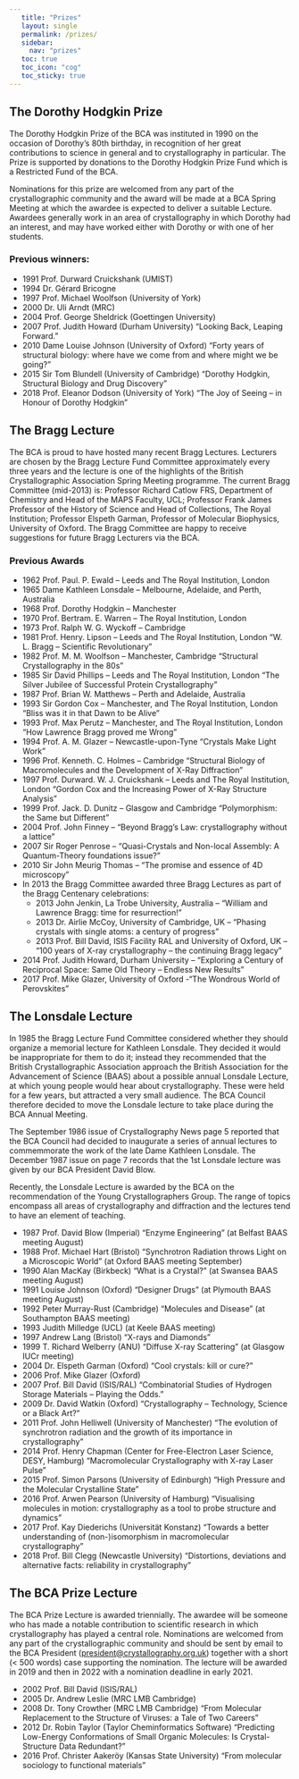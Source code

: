 ```yaml
---
   title: "Prizes"
   layout: single
   permalink: /prizes/
   sidebar:
     nav: "prizes"
   toc: true
   toc_icon: "cog"
   toc_sticky: true
---
```



## The Dorothy Hodgkin Prize

The Dorothy Hodgkin Prize of the BCA was instituted in 1990 on the occasion of Dorothy’s 80th birthday, in recognition of her great contributions to science in general and to crystallography in particular. The Prize is supported by donations to the Dorothy Hodgkin Prize Fund which is a Restricted Fund of the BCA.

Nominations for this prize are welcomed from any part of the crystallographic community and the award will be made at a BCA Spring Meeting at which the awardee is expected to deliver a suitable Lecture. Awardees generally work in an area of crystallography in which Dorothy had an interest, and may have worked either with Dorothy or with one of her students.

### Previous winners:
- 1991 Prof. Durward Cruickshank (UMIST)
- 1994 Dr. Gérard Bricogne
- 1997 Prof. Michael Woolfson (University of York)
- 2000 Dr. Uli Arndt (MRC)
- 2004 Prof. George Sheldrick (Goettingen University)
- 2007 Prof. Judith Howard (Durham University) “Looking Back, Leaping Forward.”
- 2010 Dame Louise Johnson (University of Oxford) “Forty years of structural biology: where have we come from and where might we be going?”
- 2015 Sir Tom Blundell (University of Cambridge) “Dorothy Hodgkin, Structural Biology and Drug Discovery”
- 2018 Prof. Eleanor Dodson (University of York) “The Joy of Seeing – in Honour of Dorothy Hodgkin”

## The Bragg Lecture

The BCA is proud to have hosted many recent Bragg Lectures. Lecturers are chosen by the Bragg Lecture Fund Committee approximately every three years and the lecture is one of the highlights of the British Crystallographic Association Spring Meeting programme. The current Bragg Committee (mid-2013) is: Professor Richard Catlow FRS, Department of Chemistry and Head of the MAPS Faculty, UCL; Professor Frank James Professor of the History of Science and Head of Collections, The Royal Institution; Professor Elspeth Garman, Professor of Molecular Biophysics, University of Oxford. The Bragg Committee are happy to receive suggestions for future Bragg Lecturers via the BCA.

### Previous Awards

- 1962 Prof. Paul. P. Ewald – Leeds and The Royal Institution, London
- 1965 Dame Kathleen Lonsdale – Melbourne, Adelaide, and Perth, Australia
- 1968 Prof. Dorothy Hodgkin – Manchester
- 1970 Prof. Bertram. E. Warren – The Royal Institution, London
- 1973 Prof. Ralph W. G. Wyckoff – Cambridge
- 1981 Prof. Henry. Lipson – Leeds and The Royal Institution, London “W. L. Bragg – Scientific Revolutionary”
- 1982 Prof. M. M. Woolfson – Manchester, Cambridge “Structural Crystallography in the 80s”
- 1985 Sir David Phillips – Leeds and The Royal Institution, London “The Silver Jubilee of Successful Protein Crystallography”
- 1987 Prof. Brian W. Matthews – Perth and Adelaide, Australia
- 1993 Sir Gordon Cox – Manchester, and The Royal Institution, London “Bliss was it in that Dawn to be Alive”
- 1993 Prof. Max Perutz – Manchester, and The Royal Institution, London “How Lawrence Bragg proved me Wrong”
- 1994 Prof. A. M. Glazer – Newcastle-upon-Tyne “Crystals Make Light Work”
- 1996 Prof. Kenneth. C. Holmes – Cambridge “Structural Biology of Macromolecules and the Development of X-Ray Diffraction”
- 1997 Prof. Durward. W. J. Cruickshank – Leeds and The Royal Institution, London “Gordon Cox and the Increasing Power of X-Ray Structure Analysis”
- 1999 Prof. Jack. D. Dunitz – Glasgow and Cambridge  “Polymorphism: the Same but Different”
- 2004 Prof. John Finney – “Beyond Bragg’s Law: crystallography without a lattice”
- 2007 Sir Roger Penrose – “Quasi-Crystals and Non-local Assembly: A Quantum-Theory foundations issue?”
- 2010 Sir John Meurig Thomas – “The promise and essence of 4D microscopy”
- In 2013 the Bragg Committee awarded three Bragg Lectures as part of the Bragg Centenary celebrations:
  -   2013 John Jenkin, La Trobe University, Australia – “William and Lawrence Bragg: time for resurrection!”
  -   2013 Dr. Airlie McCoy, University of Cambridge, UK – “Phasing crystals with single atoms: a century of progress”
  -   2013 Prof. Bill David, ISIS Facility RAL and University of Oxford, UK – “100 years of X-ray crystallography – the continuing Bragg legacy”
- 2014 Prof. Judith Howard, Durham University – “Exploring a Century of Reciprocal Space: Same Old Theory – Endless New Results”
- 2017 Prof. Mike Glazer, University of Oxford -“The Wondrous World of Perovskites”

## The Lonsdale Lecture

In 1985 the Bragg Lecture Fund Committee considered whether they should organize a memorial lecture for Kathleen Lonsdale. They decided it would be inappropriate for them to do it; instead they recommended that the British Crystallographic Association approach the British Association for the Advancement of Science (BAAS) about a possible annual Lonsdale Lecture, at which young people would hear about crystallography. These were held for a few years, but attracted a very small audience. The BCA Council therefore decided to move the Lonsdale lecture to take place during the BCA Annual Meeting.

The September 1986 issue of Crystallography News page 5 reported that the BCA Council had decided to inaugurate a series of annual lectures to commemmorate the work of the late Dame Kathleen Lonsdale. The December 1987 issue on page 7 records that the 1st Lonsdale lecture was given by our BCA President David Blow.

Recently, the Lonsdale Lecture is awarded by the BCA on the recommendation of the Young Crystallographers Group. The range of topics encompass all areas of crystallography and diffraction and the lectures tend to have an element of teaching.

- 1987 Prof. David Blow (Imperial) “Enzyme Engineering” (at Belfast BAAS meeting August)
- 1988 Prof. Michael Hart (Bristol) “Synchrotron Radiation throws Light on a Microscopic World” (at Oxford BAAS meeting September)
- 1990 Alan MacKay (Birkbeck) “What is a Crystal?” (at Swansea BAAS meeting August)
- 1991 Louise Johnson (Oxford) “Designer Drugs” (at Plymouth BAAS meeting August)
- 1992 Peter Murray-Rust (Cambridge) “Molecules and Disease” (at Southampton BAAS meeting)
- 1993 Judith Milledge (UCL) (at Keele BAAS meeting)
- 1997 Andrew Lang (Bristol) “X-rays and Diamonds”
- 1999 T. Richard Welberry (ANU) “Diffuse X-ray Scattering” (at Glasgow IUCr meeting)
- 2004 Dr. Elspeth Garman (Oxford) “Cool crystals: kill or cure?”
- 2006 Prof. Mike Glazer (Oxford)
- 2007 Prof. Bill David (ISIS/RAL) “Combinatorial Studies of Hydrogen Storage Materials – Playing the Odds.”
- 2009 Dr. David Watkin (Oxford) “Crystallography – Technology, Science or a Black Art?”
- 2011 Prof. John Helliwell (University of Manchester) “The evolution of synchrotron radiation and the growth of its importance in crystallography”
- 2014 Prof. Henry Chapman (Center for Free-Electron Laser Science, DESY, Hamburg) “Macromolecular Crystallography with X-ray Laser Pulse”
- 2015 Prof. Simon Parsons (University of Edinburgh) “High Pressure and the Molecular Crystalline State”
- 2016 Prof. Arwen Pearson (University of Hamburg) “Visualising molecules in motion: crystallography as a tool to probe structure and dynamics”
- 2017 Prof. Kay Diederichs (Universität Konstanz) “Towards a better understanding of (non-)isomorphism in macromolecular crystallography”
- 2018 Prof. Bill Clegg (Newcastle University) “Distortions, deviations and alternative facts: reliability in crystallography”

## The BCA Prize Lecture

The BCA Prize Lecture is awarded triennially. The awardee will be someone who has made a notable contribution to scientific research in which crystallography has played a central role. Nominations are welcomed from any part of the crystallographic community and should be sent by email to the BCA President (president@crystallography.org.uk) together with a short (&lt; 500 words) case supporting the nomination. The lecture will be awarded in 2019 and then in 2022 with a nomination deadline in early 2021.

- 2002 Prof. Bill David (ISIS/RAL)
- 2005 Dr. Andrew Leslie (MRC LMB Cambridge)
- 2008 Dr. Tony Crowther (MRC LMB Cambridge) “From Molecular Replacement to the Structure of Viruses: a Tale of Two Careers”
- 2012 Dr. Robin Taylor (Taylor Cheminformatics Software) “Predicting Low-Energy Conformations of Small Organic Molecules: Is Crystal-Structure Data Redundant?”
- 2016 Prof. Christer Aakeröy (Kansas State University) “From molecular sociology to functional materials”

